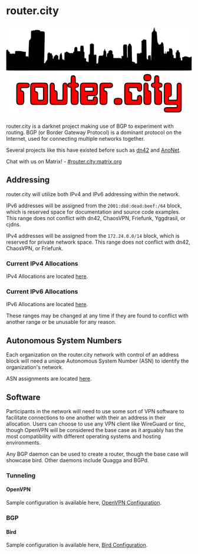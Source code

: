 # router.city

![router.city](routercity-logo.png)  

router.city is a darknet project making use of BGP to experiment with routing. BGP (or Border Gateway Protocol) is a dominant protocol on the Internet, used for connecting multiple networks together.

Several projects like this have existed before such as [dn42](https://dn42.net/Home) and [AnoNet](http://wiki.ucis.nl/Anonet).

Chat with us on Matrix! - [#router.city:matrix.org](https://matrix.to/#/#router.city:matrix.org)

## Addressing

router.city will utilize both IPv4 and IPv6 addressing within the network.

IPv6 addresses will be assigned from the `2001:db8:dead:beef:/64` block, which is reserved space for documentation and source code examples. This range does not conflict with dn42, ChaosVPN, Friefunk, Yggdrasil, or cjdns.

IPv4 addresses will be assigned from the `172.24.0.0/14` block, which is reserved for private network space. This range does not conflict with dn42, ChaosVPN, or Friefunk.

### Current IPv4 Allocations

IPv4 Allocations are located [here](allocations/ipv4.md).

### Current IPv6 Allocations

IPv6 Allocations are located [here](allocations/ipv6.md).

These ranges may be changed at any time if they are found to conflict with another range or be unusable for any reason.

## Autonomous System Numbers

Each organization on the router.city network with control of an address block will need a unique Autonomous System Number (ASN) to identify the organization's network.

ASN assignments are located [here](allocations/asn.md).

## Software

Participants in the network will need to use some sort of VPN software to facilitate connections to one another with their an address in their allocation. Users can choose to use any VPN client like WireGuard or tinc, though OpenVPN will be considered the base case as it arguably has the most compatibility with different operating systems and hosting environments.

Any BGP daemon can be used to create a router, though the base case will showcase bird. Other daemons include Quagga and BGPd.

### Tunneling

#### OpenVPN

Sample configuration is available here, [OpenVPN Configuration](openvpn.md).

### BGP

#### Bird

Sample configuration is available here, [Bird Configuration](bird.md).
